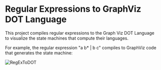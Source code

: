 # Regular Expressions to GraphViz DOT Language

This project compiles regular expressions to the Graph Viz DOT Language to visualize the state machines that compute their languages. 


For example, the regular expression "a b* | b c" compiles to GraphViz code that generates the state machine:

![RegExToDOT](https://user-images.githubusercontent.com/77794437/218240470-415814d4-a2ee-40f5-bee1-b0c71f98f201.png)



